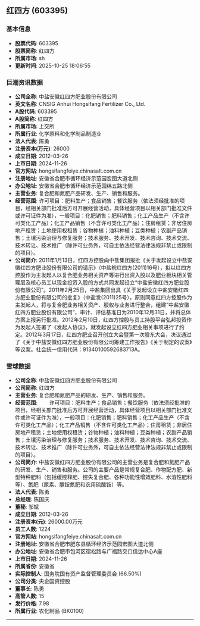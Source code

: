## 红四方 (603395)

### 基本信息

- **股票代码**: 603395
- **股票简称**: 红四方
- **所属市场**: sh
- **更新时间**: 2025-10-25 18:06:55

### 巨潮资讯数据

- **公司全称**: 中盐安徽红四方肥业股份有限公司
- **英文名称**: CNSIG Anhui Hongsifang Fertilizer Co., Ltd.
- **A股代码**: 603395
- **A股简称**: 红四方
- **所属市场**: 上交所
- **所属行业**: 化学原料和化学制品制造业
- **法人代表**: 陈勇
- **注册资本(万元)**: 26000
- **成立日期**: 2012-03-26
- **上市日期**: 2024-11-26
- **官方网站**: hongsifangfeiye.chinasalt.com.cn
- **注册地址**: 安徽省合肥市循环经济示范园宏图大道北侧
- **办公地址**: 安徽省合肥市循环经济示范园纬五路北侧
- **主营业务**: 复合肥和氮肥产品研发、生产、销售和服务。
- **经营范围**: 许可项目：肥料生产；食品销售；餐饮服务（依法须经批准的项目，经相关部门批准后方可开展经营活动，具体经营项目以相关部门批准文件或许可证件为准），一般项目：化肥销售；肥料销售；化工产品生产（不含许可类化工产品）；化工产品销售（不含许可类化工产品）；住房租赁；非居住房地产租赁；土地使用权租赁；谷物种植；油料种植；豆类种植；农副产品销售；土壤污染治理与修复服务；技术服务、技术开发、技术咨询、技术交流、技术转让、技术推广（除许可业务外，可自主依法经营法律法规非禁止或限制的项目）。
- **公司简介**: 2011年1月13日，红四方控股向中盐集团报批《关于发起设立中盐安徽红四方肥业股份有限公司的请示》（中盐皖红四方(2011)16号），拟以红四方控股作为主发起人以复合肥业务相关资产等进行出资入股以及肥业板块相关管理层及核心员工以现金投资入股的方式共同发起设立“中盐安徽红四方肥业股份有限公司”。2011年2月25日，中盐集团出具《关于发起设立中盐安徽红四方肥业股份有限公司的批复》（中盐发(2011)25号），原则同意红四方控股作为主发起人，将与复合肥业务相关资产、股权与业务进行整合，组建“中盐安徽红四方肥业股份有限公司”，审计、评估基准日为2010年12月31日，并将总体方案上报另行批准。2012年2月10日，红四方控股与员工持股平台弘邦投资作为发起人签署了《发起人协议》，就发起设立红四方肥业相关事项进行了约定。2012年3月17日，红四方肥业召开创立大会暨第一次股东大会，决议通过了《关于中盐安徽红四方肥业股份有限公司筹建工作报告》《关于制定的议案》等议案。社会统一信用代码：91340100592683713A。

### 雪球数据

- **公司全称**: 中盐安徽红四方肥业股份有限公司
- **公司简称**: 红四方
- **主营业务**: 复合肥和氮肥产品的研发、生产、销售和服务。
- **经营范围**: 　　许可项目：肥料生产；食品销售；餐饮服务（依法须经批准的项目，经相关部门批准后方可开展经营活动，具体经营项目以相关部门批准文件或许可证件为准），一般项目：化肥销售；肥料销售；化工产品生产（不含许可类化工产品）；化工产品销售（不含许可类化工产品）；住房租赁；非居住房地产租赁；土地使用权租赁；谷物种植；油料种植；豆类种植；农副产品销售；土壤污染治理与修复服务；技术服务、技术开发、技术咨询、技术交流、技术转让、技术推广（除许可业务外，可自主依法经营法律法规非禁止或限制的项目）。
- **公司简介**: 中盐安徽红四方肥业股份有限公司的主营业务是复合肥和氮肥产品的研发、生产、销售和服务。公司的主要产品是常规复合肥、作物配方肥、新型特种肥料（包括缓控释肥、控失复合肥、各种功能性增效肥料、水溶性肥料等）、氮肥（尿素、脲铵氮肥和农用硫酸铵）等。
- **法人代表**: 陈勇
- **总经理**: 陈国庆
- **董秘**: 邹斌
- **成立日期**: 2012-03-26
- **注册资本(元)**: 26000.00万元
- **员工人数**: 1224
- **官方网站**: hongsifangfeiye.chinasalt.com.cn
- **注册地址**: 安徽省合肥市肥东县循环经济示范园宏图大道北侧
- **办公地址**: 安徽省合肥市包河区宿松路与广福路交口信达中心A座
- **上市日期**: 2024-11-26
- **所属省份**: 安徽省
- **实际控制人**: 国务院国有资产监督管理委员会 (66.50%)
- **公司分类**: 央企国资控股
- **董事长**: 陈勇
- **高管人数**: 15
- **发行价格**: 7.98
- **所属行业**: 农化制品 (BK0100)

---